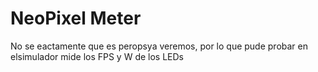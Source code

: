 # NeoPixel Meter

No se eactamente que es peropsya veremos, por lo que pude probar en elsimulador mide los FPS y W de los LEDs 
